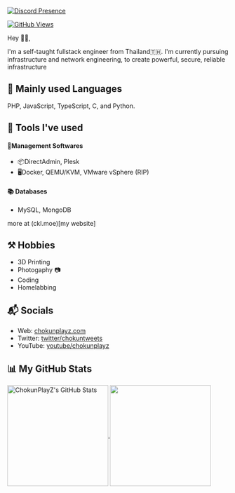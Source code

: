 [![Discord Presence](https://lanyard.cnrad.dev/api/433919983077294084?bg=3e3b5f)](https://discord.com/users/433919983077294084)

[![GitHub Views](https://komarev.com/ghpvc/?username=chokunplayz&color=FAC151)][5]

Hey 👋🏻,

I'm a self-taught fullstack engineer from Thailand🇹🇭. I'm currently pursuing infrastructure and network engineering, to create powerful, secure, reliable infrastructure

## 📜 Mainly used Languages
PHP, JavaScript, TypeScript, C, and Python.

## 🧰 Tools I've used
#### 💼Management Softwares
- 📦DirectAdmin, Plesk
- 🖥Docker, QEMU/KVM, VMware vSphere (RIP)
#### 📚 Databases
- MySQL, MongoDB

more at (ckl.moe)[my website]

## ⚒ Hobbies
- 3D Printing
- Photogaphy 📷
- Coding
- Homelabbing

## 📬 Socials

- Web: [chokunplayz.com][1]
- Twitter: [twitter/chokuntweets][2]
- YouTube: [youtube/chokunplayz][3]

## 📊 My GitHub Stats

<a href="https://github.com/ChokunPlayZ">
  <img align="center" src="https://github-readme-stats.vercel.app/api?username=chokunplayz&theme=github_dark" alt="ChokunPlayZ's GitHub Stats" height="230"/>
</a>

<a href="https://github.com/ChokunPlayZ">
  <img align="center" src="https://github-readme-stats.vercel.app/api/top-langs/?username=chokunplayz&theme=github_dark" height="230"/>
</a>

[1]: https://www.chokunplayz.com
[2]: https://twitter.com/intent/follow?screen_name=chokuntweets
[3]: https://www.youtube.com/chokunplayz?sub_confirmation=1
[4]: https://tip.chokunplayz.com/
[5]: https://buy.stripe.com/8wM9C7blfeGvfks7ss
[6]: http://buymeacoffee.com/chokunplayz
